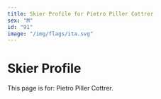 ```yaml
---
title: Skier Profile for Pietro Piller Cottrer
sex: "M"
id: "91"
image: "/img/flags/ita.svg" 
---
```


# Skier Profile

This page is for: Pietro Piller Cottrer.
    